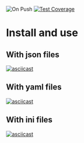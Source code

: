 ![On Push](https://github.com/ssssank/frontend-project-lvl2/workflows/On%20Push/badge.svg)
[![Test Coverage](https://api.codeclimate.com/v1/badges/281b3c593b05dbf63453/test_coverage)](https://codeclimate.com/github/ssssank/frontend-project-lvl2/test_coverage)

# Install and use
## With json files
[![asciicast](https://asciinema.org/a/8FyW4J3zX5GZMa67MnDMTgxem.svg)](https://asciinema.org/a/8FyW4J3zX5GZMa67MnDMTgxem)

## With yaml files
[![asciicast](https://asciinema.org/a/Zq7Zjs8rptGBZdN66BC74mMXf.svg)](https://asciinema.org/a/Zq7Zjs8rptGBZdN66BC74mMXf)

## With ini files
[![asciicast](https://asciinema.org/a/fX2pz5un6n2g2wiiDJ1ZCCp9c.svg)](https://asciinema.org/a/fX2pz5un6n2g2wiiDJ1ZCCp9c)